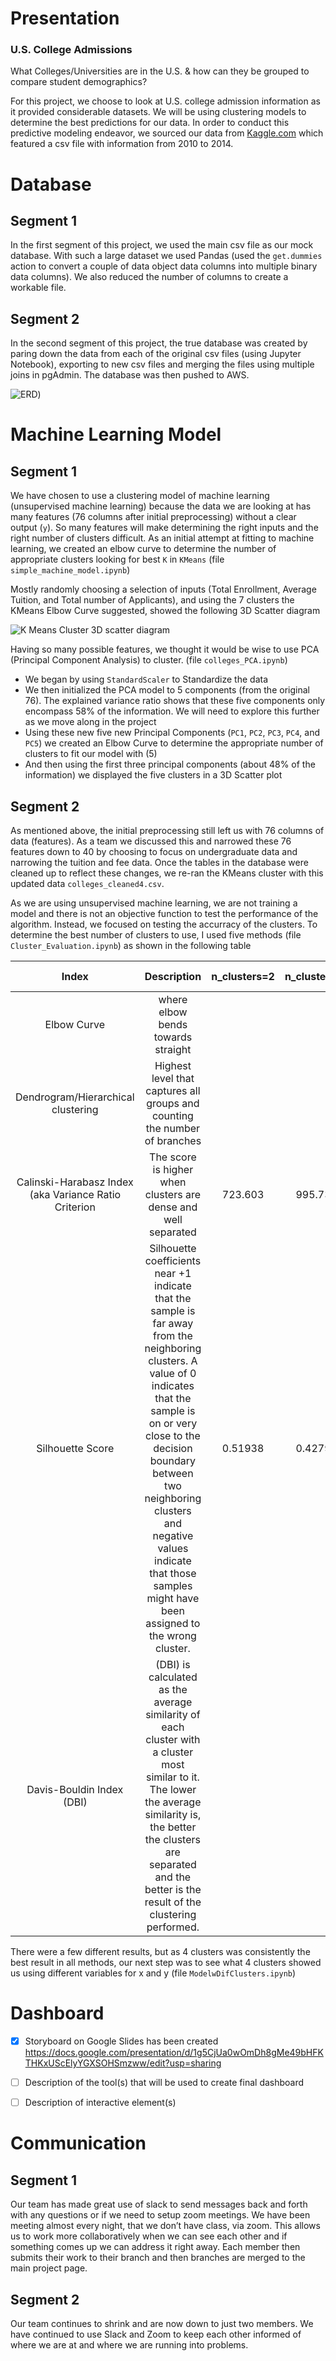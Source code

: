 # Presentation
### U.S. College Admissions
What Colleges/Universities are in the U.S. & how can they be grouped to compare student demographics?

For this project, we choose to look at U.S. college admission information as it provided considerable datasets. We will be using clustering models to determine the best predictions for our data. In order to conduct this predictive modeling endeavor, we sourced our data from [Kaggle.com](https://www.kaggle.com/datasets/samsonqian/college-admissions) which featured a csv file with information from 2010 to 2014.

# Database
## Segment 1
In the first segment of this project, we used the main csv file as our mock database. With such a large dataset we used Pandas (used the `get.dummies` action to convert a couple of data object data columns into multiple binary data columns).  We also reduced the number of columns to create a workable file.

## Segment 2
In the second segment of this project, the true database was created by paring down the data from each of the original csv files (using Jupyter Notebook), exporting to new csv files and merging the files using multiple joins in pgAdmin. The database was then pushed to AWS. 

![ERD](https://github.com/sarcars/FinalProject/blob/main/Images/QuickDBD-Free%20Diagram.png))


# Machine Learning Model

## Segment 1
We have chosen to use a clustering model of machine learning (unsupervised machine learning) because the data we are looking at has many features (76 columns after initial preprocessing) without a clear output (`y`).  So many features will make determining the right inputs and the right number of clusters difficult.  As an initial attempt at fitting to machine learning, we created an elbow curve to determine the number of appropriate clusters looking for best `K` in `KMeans` (file `simple_machine_model.ipynb`)

Mostly randomly choosing a selection of inputs (Total Enrollment, Average Tuition, and Total number of Applicants), and using the 7 clusters the KMeans Elbow Curve suggested, showed the following 3D Scatter diagram

![K Means Cluster 3D scatter diagram](/images/KMeansCluster3D.png)


Having so many possible features, we thought it would be wise to use PCA (Principal Component Analysis) to cluster. (file `colleges_PCA.ipynb`) 
- We began by using `StandardScaler` to Standardize the data
- We then initialized the PCA model to 5 components (from the original 76).  The explained variance ratio shows that these five components only encompass 58% of the information.  We will need to explore this further as we move along in the project
- Using these new five new Principal Components (`PC1`, `PC2`, `PC3`, `PC4`, and `PC5`) we created an Elbow Curve to determine the appropriate number of clusters to fit our model with (5)
- And then using the first three principal components (about 48% of the information) we displayed the five clusters in a 3D Scatter plot

## Segment 2
As mentioned above, the initial preprocessing still left us with 76 columns of data (features). As a team we discussed this and narrowed these 76 features down to 40 by choosing to focus on undergraduate data and narrowing the tuition and fee data.  Once the tables in the database were cleaned up to reflect these changes, we re-ran the KMeans cluster with this updated data `colleges_cleaned4.csv`.

As we are using unsupervised machine learning, we are not training a model and there is not an objective function to test the performance of the algorithm.  Instead, we focused on testing the accurracy of the clusters.  To determine the best number of clusters to use, I used five methods (file `Cluster_Evaluation.ipynb`) as shown in the following table


|Index   | Description   | n_clusters=2| n_clusters=3|n_clusters=4|n_clusters=5|n_clusters=6|n_clusters=7|best cluster#| Image   |
|   :----:   | :----:   |   :---: |   :---: |   :---: |   :---: |   :---: |   :---: |   :---: |   :---: |
| Elbow Curve     | where elbow bends towards straight | | | | | | |4 or 6|     ![elbow curve](/images/ElbowCurve.png)|
| Dendrogram/Hierarchical clustering   | Highest level that captures all groups and counting the number of branches  | | | | | | |4 or 5|     ![dendrogram](/images/dendrogram.png)|
|Calinski-Harabasz Index (aka Variance Ratio Criterion| The score is higher when clusters are dense and well separated | 723.603| 995.731|1007.923|1006.470|1020.840|1012.735|4 or 6|           |
|Silhouette Score| Silhouette coefficients near +1 indicate that the sample is far away from the neighboring clusters. A value of 0 indicates that the sample is on or very close to the decision boundary between two neighboring clusters and negative values indicate that those samples might have been assigned to the wrong cluster.| 0.51938| 0.42790|0.42242|0.43051|0.41595|0.39543|4 | ![Silhouette](/images/SilhouetteAnalysis.png)|
|Davis-Bouldin Index (DBI)| (DBI) is calculated as the average similarity of each cluster with a cluster most similar to it. The lower the average similarity is, the better the clusters are separated and the better is the result of the clustering performed.| | | 0.774398 | | | |4 | ![Davis-Bouldin Index](/images/Davies_Bouldin_Index.png)|


There were a few different results, but as 4 clusters was consistently the best result in all methods, our next step was to see what 4 clusters showed us using different variables for x and y (file `ModelwDifClusters.ipynb`)

# Dashboard
- [x] Storyboard on Google Slides has been created https://docs.google.com/presentation/d/1g5CjUa0wOmDh8gMe49bHFKTHKxUScElyYGXSOHSmzww/edit?usp=sharing
- [ ] Description of the tool(s) that will be used to create final dashboard
- [ ] Description of interactive element(s)  




# Communication
## Segment 1 
Our team has made great use of slack to send messages back and forth with any questions or if we need to setup zoom meetings. We have been meeting almost every night, that we don’t have class, via zoom. This allows us to work more collaboratively when we can see each other and if something comes up we can address it right away. Each member then submits their work to their branch and then branches are merged to the main project page.
## Segment 2
Our team continues to shrink and are now down to just two members.  We have continued to use Slack and Zoom to keep each other informed of where we are at and where we are running into problems.
